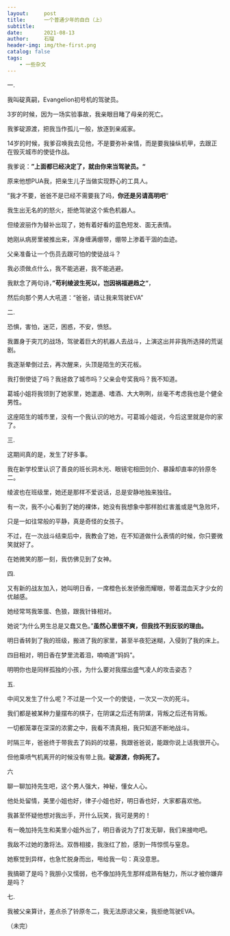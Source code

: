 ```yaml
---
layout:     post
title:      一个普通少年的自白（上）
subtitle:   
date:       2021-08-13
author:     石瑠
header-img: img/the-first.png
catalog: false
tags:
    - 一些杂文
---
```


一.

我叫碇真嗣，Evangelion初号机的驾驶员。

3岁的时候，因为一场实验事故，我亲眼目睹了母亲的死亡。

我爹碇源渡，把我当作孤儿一般，放逐到亲戚家。

14岁的时候，我爹召唤我去见他，不是要弥补亲情，而是要我操纵机甲，去跟正在毁灭城市的使徒作战。

我爹说：**”上面都已经决定了，就由你来当驾驶员。“**

原来他想PUA我，把亲生儿子当做实现野心的工具人。

”我才不要，爸爸不是已经不需要我了吗，**你还是另请高明吧**“

我生出无名的的怒火，拒绝驾驶这个紫色机器人。

但绫波丽作为替补出现了，她有着好看的蓝色短发、面无表情。

她刚从病房里被推出来，浑身缠满绷带，绷带上渗着干涸的血迹。

父亲准备让一个伤员去跟可怕的使徒战斗？

我必须做点什么，我不能逃避，我不能逃避。

我默念了两句诗，**”苟利绫波生死以，岂因祸福避趋之“**，

然后向那个男人大吼道：“爸爸，请让我来驾驶EVA”

二.

恐惧，害怕，迷茫，困惑，不安，愤怒。

我置身于突兀的战场，驾驶着巨大的机器人去战斗，上演这出并非我所选择的荒诞剧。

我逐渐晕倒过去，再次醒来，头顶是陌生的天花板。

我打倒使徒了吗？我拯救了城市吗？父亲会夸奖我吗？我不知道。

葛城小姐将我领到了她家里，她邋遢、嗜酒、大大咧咧，丝毫不考虑我也是个健全男性。

这座陌生的城市里，没有一个我认识的地方。可葛城小姐说，今后这里就是你的家了。

三.

这期间真的是，发生了好多事。

我在新学校里认识了善良的班长洞木光、眼镜宅相田剑介、暴躁却直率的铃原冬二。

绫波也在班级里，她还是那样不爱说话，总是安静地独来独往。

有一次，我不小心看到了她的裸体，她没有我想象中那样脸红害羞或是气急败坏，

只是一如往常般的平静，真是奇怪的女孩子。

不过，在一次战斗结束后中，我教会了她，在不知道做什么表情的时候，你只要微笑就好了。

在她微笑的那一刻，我仿佛见到了女神。



四.

又有新的战友加入，她叫明日香，一席橙色长发骄傲而耀眼，带着混血天才少女的优越感。

她经常骂我笨蛋、色狼，跟我针锋相对。

她说“为什么男生总是又蠢又色。”**虽然心里很不爽，但我找不到反驳的理由。**

明日香转到了我的班级，搬进了我的家里，甚至半夜犯迷糊，入侵到了我的床上。

四目相对，明日香在梦里流着泪，喃喃道“妈妈”。

明明你也是同样孤独的小孩，为什么要对我摆出盛气凌人的攻击姿态？

五.

中间又发生了什么呢？不过是一个又一个的使徒，一次又一次的死斗。

我们都是被某种力量摆布的棋子，在阴谋之后还有阴谋，背叛之后还有背叛。

一切都笼罩在深深的浓雾之中，我看不清真相，我只知道不断地战斗。

时隔三年，爸爸终于带我去了妈妈的坟墓，我跟爸爸说，能跟你说上话我很开心。

但他乘喷气机离开的时候没有带上我。**碇源渡，你妈死了。**

六

聊一聊加持先生吧，这个男人强大，神秘，懂女人心。

他处处留情，美里小姐也好，律子小姐也好，明日香也好，大家都喜欢他。

我甚至怀疑他想对我出手，开什么玩笑，我可是男的！

有一晚加持先生和美里小姐外出了，明日香说为了打发无聊，我们来接吻吧。

我敌不过她的激将法。双唇相接，我涨红了脸，感到一阵惊慌与窒息。

她察觉到异样，也急忙脱身而出，甩给我一句：真没意思。

我搞砸了是吗？我胆小又懦弱，也不像加持先生那样成熟有魅力，所以才被你嫌弃是吗？

七.

我被父亲算计，差点杀了铃原冬二，我无法原谅父亲，我拒绝驾驶EVA。

（未完）





























